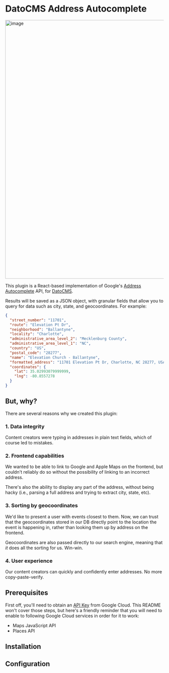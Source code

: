 # DatoCMS Address Autocomplete

<img width="822" alt="image" src="https://user-images.githubusercontent.com/127895784/229308757-078ca542-ff04-4e2f-a68f-d631c9b5c108.png">

This plugin is a React-based implementation of Google's [Address Autocomplete](https://developers.google.com/maps/documentation/javascript/place-autocomplete) API, for [DatoCMS](https://www.datocms.com/).

Results will be saved as a JSON object, with granular fields that allow you to query for data such as city, state, and geocoordinates. For example:

```json
{
  "street_number": "11701",
  "route": "Elevation Pt Dr",
  "neighborhood": "Ballantyne",
  "locality": "Charlotte",
  "administrative_area_level_2": "Mecklenburg County",
  "administrative_area_level_1": "NC",
  "country": "US",
  "postal_code": "28277",
  "name": "Elevation Church - Ballantyne",
  "formatted_address": "11701 Elevation Pt Dr, Charlotte, NC 28277, USA",
  "coordinates": {
    "lat": 35.02993079999999,
    "lng": -80.8557278
  }
}
```

## But, why?

There are several reasons why we created this plugin:

### 1. Data integrity

Content creators were typing in addresses in plain text fields, which of course led to mistakes.

### 2. Frontend capabilities

We wanted to be able to link to Google and Apple Maps on the frontend, but couldn't reliably do so without the possibility of linking to an incorrect address.

There's also the ability to display any part of the address, without being hacky (i.e., parsing a full address and trying to extract city, state, etc).

### 3. Sorting by geocoordinates

We'd like to present a user with events closest to them. Now, we can trust that the geocoordinates stored in our DB directly point to the location the event is happening in, rather than looking them up by address on the frontend.

Geocoordinates are also passed directly to our search engine, meaning that _it_ does all the sorting for us. Win-win.

### 4. User experience

Our content creators can quickly and confidently enter addresses. No more copy-paste-verify.

## Prerequisites

First off, you'll need to obtain an [API Key](https://developers.google.com/maps/documentation/javascript/get-api-key) from Google Cloud. This README won't cover those steps, but here's a friendly reminder that you will need to enable to following Google Cloud services in order for it to work:

- Maps JavaScript API
- Places API

## Installation

## Configuration
